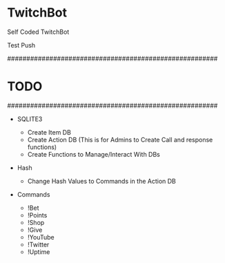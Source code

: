 # TwitchBot
Self Coded TwitchBot

Test Push

#######################################################
#    TODO
#######################################################

* SQLITE3
	* Create Item DB
	* Create Action DB (This is for Admins to Create Call and response functions) 
	* Create Functions to Manage/Interact With DBs
	
* Hash
	* Change Hash Values to Commands in the Action DB
	
* Commands
	* !Bet
	* !Points
	* !Shop
	* !Give
	* !YouTube
	* !Twitter
	* !Uptime